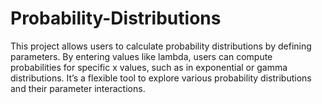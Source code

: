 # Probability-Distributions
This project allows users to calculate probability distributions by defining parameters. By entering values like lambda, users can compute probabilities for specific x values, such as in exponential or gamma distributions. It’s a flexible tool to explore various probability distributions and their parameter interactions.
